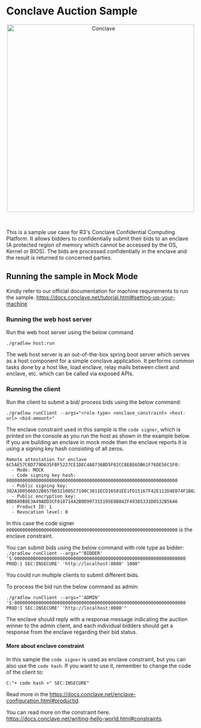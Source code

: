 # Conclave Auction Sample

<p align="center">
  <img src="https://conclave.net/wp-content/uploads/2020/12/Conclave_logo_master.png" alt="Conclave" width="500">
</p>
<br>

This is a sample use case for R3's Conclave Confidential Computing Platform.
It allows bidders to confidentially submit their bids to an enclave (A protected 
region of memory which cannot be accessed by the OS, Kernel or BIOS). The bids are 
processed confidentially in the enclave and the result is returned to concerned parties.

## Running the sample in Mock Mode
Kindly refer to our official documentation for machine requirements to run the sample.
https://docs.conclave.net/tutorial.html#setting-up-your-machine

### Running the web host server

Run the web host server using the below command.

`./gradlew host:run`

The web host server is an out-of-the-box spring boot server which serves as a host component for
a simple conclave application. It performs common tasks done by a host like, load enclave, relay mails
between client and enclave, etc. which can be called via exposed APIs.

### Running the client

Run the client to submit a bid/ process bids using the below command:

`./gradlew runClient --args="<role-type> <enclave_constraint> <host-url> <bid-amount>"`

The enclave constraint used in this sample is the `code signer`,  which is printed
on the console as you run the host as shown in the example below. If you are building 
an enclave in mock mode then the enclave reports it is using a signing key hash
consisting of all zeros.

```
Remote attestation for enclave 6C5AE57C0D779D635FBF5227CE1DEC4A0736BD5F02CC8E8E6DB61F76DE56C1F0:
  - Mode: MOCK
  - Code signing key hash: 0000000000000000000000000000000000000000000000000000000000000000
  - Public signing key: 302A300506032B65700321005C7190C3011ECD16501EE1FD15167F42E112D4E074F1B6292CE2D046F4F1089F
  - Public encryption key: BBD680B8E3A49ADD3CF018714A2B0D997315195E8B842F49385331D0532B5646
  - Product ID: 1
  - Revocation level: 0

```

In this case the code signer `0000000000000000000000000000000000000000000000000000000000000000` is the enclave constraint.

You can submit bids using the below command with role type as bidder:
`./gradlew runClient --args="'BIDDER' ’S:0000000000000000000000000000000000000000000000000000000000000000 PROD:1 SEC:INSECURE' 'http://localhost:8080' 1000"`

You could run multiple clients to submit different bids.

To process the bid run the below command as admin:

`./gradlew runClient --args="'ADMIN' 'S:0000000000000000000000000000000000000000000000000000000000000000 PROD:1 SEC:INSECURE' 'http://localhost:8080'"`

The enclave should reply with a response message indicating 
the auction winner to the admin client, and each individual bidders
should get a response from the enclave regarding their bid status.

#### More about enclave constraint
In this sample the `code signer` is used as enclave constraint, but you can also use the `code hash`. If you want to use it, remember to change the code of the client to:

`C:"+ code hash +" SEC:INSECURE"`

Read more in the https://docs.conclave.net/enclave-configuration.html#productid. 

You can read more on the constraint here. https://docs.conclave.net/writing-hello-world.html#constraints.